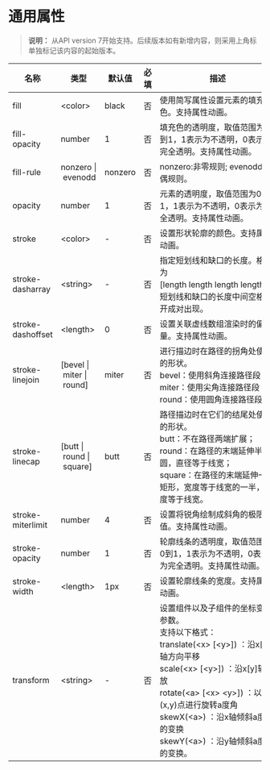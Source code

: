 # 通用属性

>  **说明：**
> 从API version 7开始支持。后续版本如有新增内容，则采用上角标单独标记该内容的起始版本。


| 名称 | 类型 | 默认值 | 必填 | 描述 |
| -------- | -------- | -------- | -------- | -------- |
| fill | &lt;color&gt; | black | 否 | 使用简写属性设置元素的填充色。支持属性动画。 |
| fill-opacity | number | 1 | 否 | 填充色的透明度，取值范围为0到1，1表示为不透明，0表示为完全透明。支持属性动画。 |
| fill-rule | nonzero&nbsp;\|&nbsp;evenodd | nonzero | 否 | nonzero:非零规则;&nbsp;evenodd:奇偶规则。 |
| opacity | number | 1 | 否 | 元素的透明度，取值范围为0到1，1表示为不透明，0表示为完全透明。支持属性动画。 |
| stroke | &lt;color&gt; | - | 否 | 设置形状轮廓的颜色。支持属性动画。 |
| stroke-dasharray | &lt;string&gt; | - | 否 | 指定短划线和缺口的长度。格式为[length&nbsp;length&nbsp;length&nbsp;length]，短划线和缺口的长度中间空格隔开成对出现。 |
| stroke-dashoffset | &lt;length&gt; | 0 | 否 | 设置关联虚线数组渲染时的偏移量。支持属性动画。 |
| stroke-linejoin | [bevel&nbsp;\|&nbsp;miter&nbsp;\|&nbsp;round] | miter | 否 | 进行描边时在路径的拐角处使用的形状。<br/>bevel：使用斜角连接路径段；<br/>miter：使用尖角连接路径段；<br/>round：使用圆角连接路径段。 |
| stroke-linecap | [butt&nbsp;\|&nbsp;round&nbsp;\|&nbsp;square] | butt | 否 | 路径描边时在它们的结尾处使用的形状。<br/>butt：不在路径两端扩展；<br/>round：在路径的末端延伸半个圆，直径等于线宽；<br/>square：在路径的末端延伸一个矩形，宽度等于线宽的一半，高度等于线宽。 |
| stroke-miterlimit | number | 4 | 否 | 设置将锐角绘制成斜角的极限值。支持属性动画。 |
| stroke-opacity | number | 1 | 否 | 轮廓线条的透明度，取值范围为0到1，1表示为不透明，0表示为完全透明。支持属性动画。 |
| stroke-width | &lt;length&gt; | 1px | 否 | 设置轮廓线条的宽度。支持属性动画。 |
| transform | &lt;string&gt; | - | 否 | 设置组件以及子组件的坐标变换参数。<br/>支持以下格式：<br/>translate(&lt;x&gt;&nbsp;[&lt;y&gt;])&nbsp;：沿x[y]轴方向平移<br/>scale(&lt;x&gt;&nbsp;[&lt;y&gt;])&nbsp;：沿x[y]轴缩放<br/>rotate(&lt;a&gt;&nbsp;[&lt;x&gt;&nbsp;&lt;y&gt;])&nbsp;：以(x,y)点进行旋转a度角<br/>skewX(&lt;a&gt;)&nbsp;：沿x轴倾斜a度角的变换<br/>skewY(&lt;a&gt;)&nbsp;：沿y轴倾斜a度角的变换。 |
